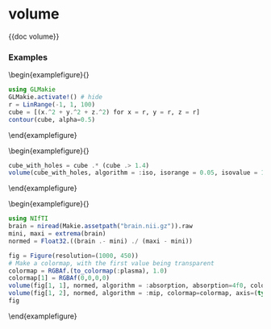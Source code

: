 # volume

{{doc volume}}

### Examples

\begin{examplefigure}{}
```julia
using GLMakie
GLMakie.activate!() # hide
r = LinRange(-1, 1, 100)
cube = [(x.^2 + y.^2 + z.^2) for x = r, y = r, z = r]
contour(cube, alpha=0.5)
```
\end{examplefigure}

\begin{examplefigure}{}
```julia
cube_with_holes = cube .* (cube .> 1.4)
volume(cube_with_holes, algorithm = :iso, isorange = 0.05, isovalue = 1.7)
```
\end{examplefigure}

\begin{examplefigure}{}
```julia
using NIfTI
brain = niread(Makie.assetpath("brain.nii.gz")).raw
mini, maxi = extrema(brain)
normed = Float32.((brain .- mini) ./ (maxi - mini))

fig = Figure(resolution=(1000, 450))
# Make a colormap, with the first value being transparent
colormap = RGBAf.(to_colormap(:plasma), 1.0)
colormap[1] = RGBAf(0,0,0,0)
volume(fig[1, 1], normed, algorithm = :absorption, absorption=4f0, colormap=colormap, axis=(type=Axis3, title = "Absorption"))
volume(fig[1, 2], normed, algorithm = :mip, colormap=colormap, axis=(type=Axis3, title="Maximum Intensity Projection"))
fig
```
\end{examplefigure}
